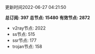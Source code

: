 更新时间2022-06-27 04:21:50

**总订阅: 397**
**总节点: 15480**
**有效节点: 2872**
- v2ray节点: 2022
- ss节点: 515
- ssr节点: 177
- trojan节点: 158
